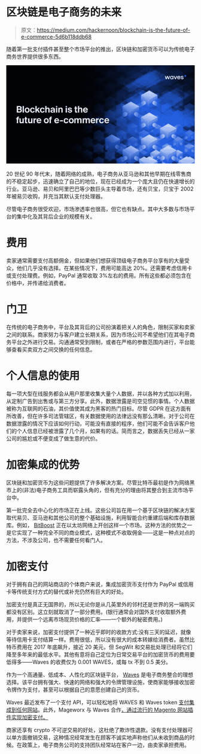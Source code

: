 # 区块链是电子商务的未来

> 原文：<https://medium.com/hackernoon/blockchain-is-the-future-of-e-commerce-5d6b118ddb68>

随着第一批支付插件甚至整个市场平台的推出，区块链和加密货币可以为传统电子商务世界提供很多东西。

![](img/20a7f879565f3215a655ed7edd939714.png)

20 世纪 90 年代末，随着网络的成熟，电子商务从亚马逊和其他早期在线零售商的不稳定起步，迅速确立了自己的地位，现在已经成为一个庞大且仍在快速增长的行业。亚马逊、易贝和阿里巴巴等少数巨头主导着市场，还有贝宝，贝宝于 2002 年被易贝收购，并充当其默认支付处理器。

尽管电子商务很受欢迎，市场渗透率也很高，但它也有缺点。其中大多数与市场平台的集中化及其背后企业的规模有关。

# 费用

卖家通常需要支付高额佣金，但如果他们想获得顶级电子商务平台享有的大量受众，他们几乎没有选择。在某些情况下，费用可能高达 20%。还需要考虑信用卡或支付处理费。例如，PayPal 通常收取 3%左右的费用。所有这些都必须包含在价格中，并传递给消费者。

# 门卫

在传统的电子商务中，平台及其背后的公司扮演着把关人的角色，限制买家和卖家之间的联系。商家努力与客户建立长期关系，因为市场公司不希望他们在其电子商务平台之外进行交易。沟通通常受到限制，或者在严格的参数范围内进行，平台能够查看买卖双方之间交换的任何信息。

# 个人信息的使用

每一项大型在线服务都会从用户那里收集大量个人数据，并以各种方式加以利用，从定制广告到出售或与第三方分享。此外，数据泄露是司空见惯的事情。个人数据被称为互联网的石油，其价值使其成为黑客的热门目标。尽管 GDPR 在这方面有所改善，但在许多司法管辖区，有关数据使用的法律远没有那么清晰。对于公司在数据泄露的情况下应该如何行动，可能没有直接的程序，他们可能不会告诉客户他们的个人信息已经被泄露了几个月，如果有的话。简而言之，数据丢失已经从一家公司的尴尬或不便变成了做生意的代价。

# 加密集成的优势

区块链和加密货币为这些问题提供了许多解决方案。尽管比特币最初是作为网络黑市上的(非法)电子商务工具而崭露头角的，但有充分的理由将其整合到主流市场平台中。

第一批完全去中心化的市场正在上线。这些公司旨在用一个基于区块链的解决方案取代易贝、亚马逊和其他公司的整个基础设施，利用智能合约重建后端和库存数据库。例如， [BitBoost](https://www.bitboost.net/) 正在以太坊网络上开创这样一个市场。这种方法的优势之一是它实现了一种完全不同的商业模式，这种模式不收取佣金——这是一种点对点的方法，不涉及公司，也不需要任何看门人。

# 加密支付

对于拥有自己的网站商店的个体商户来说，集成加密货币支付作为 PayPal 或信用卡等传统支付方式的替代或补充仍然有巨大的好处。

加密支付是真正无国界的，所以无论你是从几英里外的邻村还是世界的另一端购买都没有区别。这立刻就取消了一部分费用。(银行通常会对国外支付收取额外费用，并提供一个远离市场现货价格的汇率——一个额外的秘密费用。)

对于卖家来说，加密支付提供了一种近乎即时的收款方式:没有三天的延迟，就像等待信用卡支付结算一样。费用很低，所以没有很大的成本转嫁给消费者。虽然比特币费用在 2017 年底飙升，接近 20 美元，但 SegWit 和交易批处理已经将它们降至多年来的最低水平。其他有意将自己定位为日常交易平台的加密货币的费用要低得多——Waves 的收费仅为 0.001 WAVES，或每 tx 不到 0.5 美分。

作为一个高通量、低成本、人性化的区块链平台， [Waves](https://wavesplatform.com/) 是电子商务整合的理想选择。该平台拥有强大、快速的网络和强大的令牌管理设施，使商家能够接收加密令牌作为支付，甚至可以根据自己的意愿创建自己的货币。

Waves 最近发布了一个支付 API，可以轻松地将 WAVES 和 Waves token [支付集成到任何网站](https://docs.wavesplatform.com/development-and-api/client-api/payments-api.html)。此外，Mageworx 与 Waves 合作[，通过流行的 Magento 网站插件实现加密支付。](https://www.mageworx.com/waves-crypto-payments-magento2-extension.html)

商家还享有 crypto 不可逆交易的好处，这杜绝了欺诈性退款。没有支付处理器可以单方面撤销交易，这种情况经常发生在顾客不诚实地声称他们从未收到商品的时候。在政策上，电子商务公司的支持团队经常站在客户一边，由卖家承担费用。
